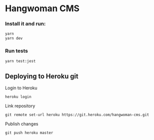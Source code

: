 # Hangwoman CMS


### Install it and run:

```sh
yarn
yarn dev
```

### Run tests

```sh
yarn test:jest
```

## Deploying to Heroku git

Login to Heroku

```
heroku login
```


Link repository

```
git remote set-url heroku https://git.heroku.com/hangwoman-cms.git
```


Publish changes

```
git push heroku master
```
